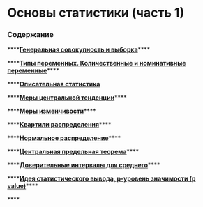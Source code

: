 # Основы статистики \(часть 1\)

### Содержание

\*\*\*\*[**Генеральная совокупность и выборка**](generalnaya-sovokupnost-i-vyborka.md)\*\*\*\*

\*\*\*\*[**Типы переменных. Количественные и номинативные переменные**](tipy-peremennykh.-kolichestvennye-i-nominativnye-peremennye.md)\*\*\*\*

\*\*\*\*[**Описательная статистика**](opisatelnaya-statistika.md)

\*\*\*\*[**Меры центральной тенденции**](mery-centralnoi-tendencii.md)\*\*\*\*

\*\*\*\*[**Меры изменчивости**](mery-izmenchivosti.md)\*\*\*\*

\*\*\*\*[**Квартили распределения**](kvartili-raspredeleniya-i-grafik-box-plot.md)\*\*\*\*

\*\*\*\*[**Нормальное распределение**](normalnoe-raspredelenie.md)\*\*\*\*

\*\*\*\*[**Центральная предельная теорема**](centralnaya-predelnaya-teorema.md)\*\*\*\*

\*\*\*\*[**Доверительные интервалы для среднего**](doveritelnye-intervaly-dlya-srednego.md)\*\*\*\*

\*\*\*\*[**Идея статистического вывода, p-уровень значимости \(p value\)**](ideya-statisticheskogo-vyvoda-p-uroven-znachimosti.md)\*\*\*\*

\*\*\*\*

